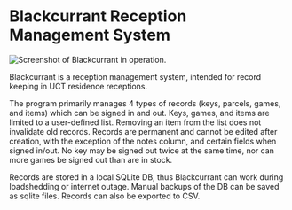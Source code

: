 # Blackcurrant Reception Management System

![Screenshot of Blackcurrant in operation.](https://github.com/lukedaviskzn/blackcurrant/assets/18900683/2706363d-4af5-4a58-88b0-8c18cfc338a2)

Blackcurrant is a reception management system, intended for record keeping in UCT residence receptions.

The program primarily manages 4 types of records (keys, parcels, games, and items) which can be signed in and out.
Keys, games, and items are limited to a user-defined list. Removing an item from the list does not invalidate old records.
Records are permanent and cannot be edited after creation, with the exception of the notes column, and certain fields when 
signed in/out. No key may be signed out twice at the same time, nor can more games be signed out than are in stock.

Records are stored in a local SQLite DB, thus Blackcurrant can work during loadshedding or internet outage.
Manual backups of the DB can be saved as sqlite files. Records can also be exported to CSV.
